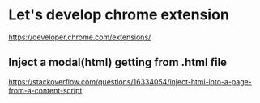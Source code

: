 # Let's develop chrome extension

https://developer.chrome.com/extensions/


## Inject a modal(html) getting from .html file
https://stackoverflow.com/questions/16334054/inject-html-into-a-page-from-a-content-script
